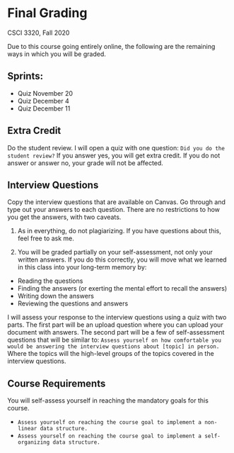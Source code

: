 # Final Grading
CSCI 3320, Fall 2020

Due to this course going entirely online, the following are the remaining ways in which you will be graded.

## Sprints:
- Quiz November 20 
- Quiz December 4 
- Quiz December 11 

## Extra Credit

Do the student review. I will open a quiz with one question: ```Did you do the student review?``` If you answer yes, you will get extra credit. If you do not answer or answer no, your grade will not be affected.

## Interview Questions

Copy the interview questions that are available on Canvas. Go through and type out your answers to each question. There are no restrictions to how you get the answers, with two caveats. 
1.	As in everything, do not plagiarizing. If you have questions about this, feel free to ask me.

2.	You will be graded partially on your self-assessment, not only your written answers. If you do this correctly, you will move what we learned in this class into your long-term memory by: 
   - Reading the questions
   - Finding the answers (or exerting the mental effort to recall the answers)
   - Writing down the answers
   - Reviewing the questions and answers

I will assess your response to the interview questions using a quiz with two parts. The first part will be an upload question where you can upload your document with answers. The second part will be a few of self-assessment questions that will be similar to: ```Assess yourself on how comfortable you would be answering the interview questions about [topic] in person.``` Where the topics will the high-level groups of the topics covered in the interview questions.

## Course Requirements

You will self-assess yourself in reaching the mandatory goals for this course.
- ```Assess yourself on reaching the course goal to implement a non-linear data structure.```
- ```Assess yourself on reaching the course goal to implement a self-organizing data structure.```


